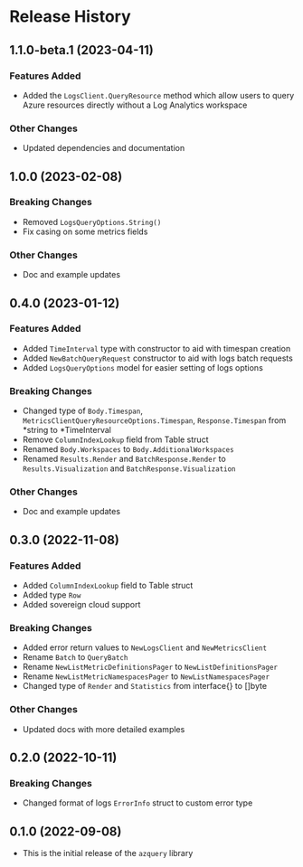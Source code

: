 # Release History

## 1.1.0-beta.1 (2023-04-11)

### Features Added
* Added the `LogsClient.QueryResource` method which allow users to query Azure resources directly without a Log Analytics workspace

### Other Changes
* Updated dependencies and documentation

## 1.0.0 (2023-02-08)

### Breaking Changes
* Removed `LogsQueryOptions.String()`
* Fix casing on some metrics fields

### Other Changes
* Doc and example updates

## 0.4.0 (2023-01-12)

### Features Added
* Added `TimeInterval` type with constructor to aid with timespan creation
* Added `NewBatchQueryRequest` constructor to aid with logs batch requests
* Added `LogsQueryOptions` model for easier setting of logs options

### Breaking Changes
* Changed type of `Body.Timespan`, `MetricsClientQueryResourceOptions.Timespan`, `Response.Timespan` from *string to *TimeInterval
* Remove `ColumnIndexLookup` field from Table struct
* Renamed `Body.Workspaces` to `Body.AdditionalWorkspaces`
* Renamed `Results.Render` and `BatchResponse.Render` to `Results.Visualization` and `BatchResponse.Visualization`

### Other Changes
* Doc and example updates

## 0.3.0 (2022-11-08)

### Features Added
* Added `ColumnIndexLookup` field to Table struct
* Added type `Row`
* Added sovereign cloud support

### Breaking Changes
* Added error return values to `NewLogsClient` and `NewMetricsClient`
* Rename `Batch` to `QueryBatch`
* Rename `NewListMetricDefinitionsPager` to `NewListDefinitionsPager`
* Rename `NewListMetricNamespacesPager` to `NewListNamespacesPager`
* Changed type of `Render` and `Statistics` from interface{} to []byte

### Other Changes
* Updated docs with more detailed examples

## 0.2.0 (2022-10-11)

### Breaking Changes
* Changed format of logs `ErrorInfo` struct to custom error type

## 0.1.0 (2022-09-08)
* This is the initial release of the `azquery` library
